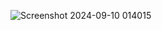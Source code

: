 ![Screenshot 2024-09-10 014015](https://github.com/user-attachments/assets/7e8f9cc2-0227-41b2-bdeb-9d9440f6ac7e)
